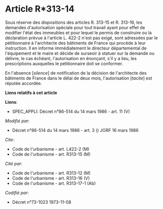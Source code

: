 # Article R*313-14

Sous réserve des dispositions des articles R. 313-15 et R. 313-16, les demandes d'autorisation spéciale pour tout travail
ayant pour effet de modifier l'état des immeubles et pour lequel le permis de construire ou la déclaration prévue à l'article
L. 422-2 n'est pas exigé, sont adressées par le pétitionnaire à l'architecte des bâtiments de France qui procède à leur
instruction. Il en informe immédiatement le directeur départemental de l'équipement et le maire et décide de surseoir à
statuer sur la demande ou délivre, le cas échéant, l'autorisation en énonçant, s'il y a lieu, les prescriptions auxquelles le
pétitionnaire doit se conformer.

En l'absence [*silence*] de notification de la décision de l'architecte des bâtiments de France dans le délai de deux mois,
l'autorisation [*tacite*] est réputée accordée.

**Liens relatifs à cet article**

**Liens**:

  - SPEC_APPLI: Décret n°86-514 du 14 mars 1986 - art. 11 (V)

_Modifié par_:

  - Décret n°86-514 du 14 mars 1986 - art. 3 () JORF 16 mars 1986

_Cite_:

  - Code de l'urbanisme - art. L422-2 (M)
  - Code de l'urbanisme - art. R313-15 (M)

_Cité par_:

  - Code de l'urbanisme - art. R313-12 (M)
  - Code de l'urbanisme - art. R313-16 (V)
  - Code de l'urbanisme - art. R313-17-1 (Ab)

_Codifié par_:

  - Décret n°73-1023 1973-11-08
